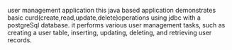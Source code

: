 user management application
this java based application demonstrates basic curd(create,read,update,delete)operations using jdbc with a postgreSql database.
it performs various user management tasks, such as creating a user table, inserting, updating, deleting, and retrieving user records.
